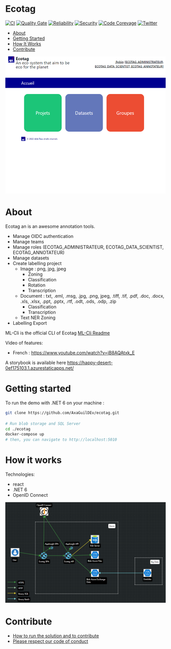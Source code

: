 # Ecotag

[![CI](https://github.com/AxaGuilDEv/ml-cli/actions/workflows/ecotag-ci.yml/badge.svg)](https://github.com/AxaGuilDEv/ecotag/actions/workflows/ecotag-ci.yml)
[![Quality Gate](https://sonarcloud.io/api/project_badges/measure?project=AxaGuilDEv_ml-cli&metric=alert_status)](https://sonarcloud.io/dashboard?id=AxaGuilDEv_ml-cli) [![Reliability](https://sonarcloud.io/api/project_badges/measure?project=AxaGuilDEv_ml-cli&metric=reliability_rating)](https://sonarcloud.io/component_measures?id=AxaGuilDEv_ml-cli&metric=reliability_rating) [![Security](https://sonarcloud.io/api/project_badges/measure?project=AxaGuilDEv_ml-cli&metric=security_rating)](https://sonarcloud.io/component_measures?id=AxaGuilDEv_ml-cli&metric=security_rating) [![Code Corevage](https://sonarcloud.io/api/project_badges/measure?project=AxaGuilDEv_ml-cli&metric=coverage)](https://sonarcloud.io/component_measures?id=AxaGuilDEv_ml-cli&metric=Coverage) [![Twitter](https://img.shields.io/twitter/follow/GuildDEvOpen?style=social)](https://twitter.com/intent/follow?screen_name=GuildDEvOpen)

- [About](#about)
- [Getting Started](#getting-started)
- [How It Works](#how-it-works)
- [Contribute](#contribute)

![ecotag webapp](./docs/ecotag.PNG "ecotag webapp")


# About

Ecotag an is an awesome annotation tools.
- Manage OIDC authentication
- Manage teams 
- Manage roles (ECOTAG_ADMINISTRATEUR, ECOTAG_DATA_SCIENTIST, ECOTAG_ANNOTATEUR)
- Manage datasets
- Create labelling project
  - Image : png, jpg, jpeg 
    - Zoning
    - Classification
    - Rotation
    - Transcription
  - Document : txt, .eml, .msg, .jpg, .png, jpeg, .tiff, .tif, .pdf, .doc, .docx, .xls, .xlsx, .ppt, .pptx, .rtf, .odt, .ods, .odp, .zip
    - Classification 
    - Transcription
  - Text NER Zoning
- Labelling Export

ML-Cli is the official CLI of Ecotag [ML-Cli Readme](https://github.com/AxaGuilDEv/ecotag/blob/master/README-ML-CLI.md)


Video of features:
- French : https://www.youtube.com/watch?v=jB8AQAtxk_E

A storybook is available here https://happy-desert-0ef175103.1.azurestaticapps.net/

# Getting started

To run the demo with .NET 6 on your machine :

```sh
git clone https://github.com/AxaGuilDEv/ecotag.git

# Run blob storage and SQL Server
cd ./ecotag
docker-compose up 
# then, you can navigate to http://localhost:5010
```

# How it works

Technologies:
- react
- .NET 6
- OpenID Connect 

![/ecotag webapp](./docs/ecotag_architecture.PNG "ecotag webapp")

# Contribute

- [How to run the solution and to contribute](./CONTRIBUTING.md)
- [Please respect our code of conduct](./CODE_OF_CONDUCT.md)